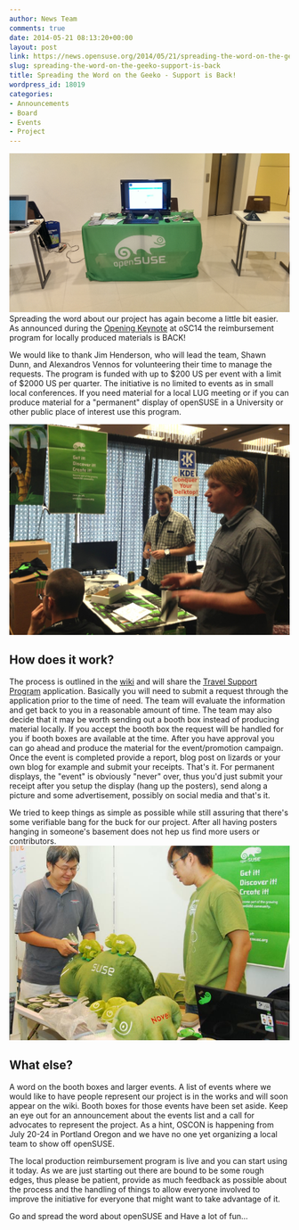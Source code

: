 ```yaml
---
author: News Team
comments: true
date: 2014-05-21 08:13:20+00:00
layout: post
link: https://news.opensuse.org/2014/05/21/spreading-the-word-on-the-geeko-support-is-back/
slug: spreading-the-word-on-the-geeko-support-is-back
title: Spreading the Word on the Geeko - Support is Back!
wordpress_id: 18019
categories:
- Announcements
- Board
- Events
- Project
---
```


[![openSUSE Booth](/wp-content/uploads/2014/04/IMAG0507.jpg)](/wp-content/uploads/2014/04/IMAG0507.jpg)
Spreading the word about our project has again become a little bit easier. As announced during the [Opening Keynote](http://www.youtube.com/watch?v=5xWHgqxFhYA) at oSC14 the reimbursement program for locally produced materials is BACK!

We would like to thank Jim Henderson, who will lead the team, Shawn Dunn, and Alexandros Vennos for volunteering their time to manage the requests. The program is funded with up to $200 US per event with a limit of $2000 US per quarter. The initiative is no limited to events as in small local conferences. If you need material for a local LUG meeting or if you can produce material for a "permanent" display of openSUSE in a University or other public place of interest use this program.

[![promoting openSUSE](/wp-content/uploads/2014/02/image3.jpg)](/wp-content/uploads/2014/02/image3.jpg)


## How does it work?


The process is outlined in the [wiki](http://en.opensuse.org/openSUSE:Local_Material_Production_Reimbursement#Process) and will share the [Travel Support Program](http://en.opensuse.org/openSUSE:Travel_Support_Program) application. Basically you will need to submit a request through the application prior to the time of need. The team will evaluate the information and get back to you in a reasonable amount of time. The team may also decide that it may be worth sending out a booth box instead of producing material locally. If you accept the booth box the request will be handled for you if booth boxes are available at the time. After you have approval you can go ahead and produce the material for the event/promotion campaign. Once the event is completed provide a report, blog post on lizards or your own blog for example and submit your receipts. That's it. For permanent displays, the "event" is obviously "never" over, thus you'd just submit your receipt after you setup the display (hang up the posters), send along a picture and some advertisement, possibly on social media and that's it.

We tried to keep things as simple as possible while still assuring that there's some verifiable bang for the buck for our project. After all having posters hanging in someone's basement does not hep us find more users or contributors.
[![Geeko's at the booth](/wp-content/uploads/2012/04/6062126071_f849f28c66_b.jpg)](/wp-content/uploads/2012/04/6062126071_f849f28c66_b.jpg)


## What else?



A word on the booth boxes and larger events. A list of events where we would like to have people represent our project is in the works and will soon appear on the wiki. Booth boxes for those events have been set aside. Keep an eye out for an announcement about the events list and a call for advocates to represent the project. As a hint, OSCON is happening from July 20-24 in Portland Oregon and we have no one yet organizing a local team to show off openSUSE.

The local production reimbursement program is live and you can start using it today. As we are just starting out there are bound to be some rough edges, thus please be patient, provide as much feedback as possible about the process and the handling of things to allow everyone involved to improve the initiative for everyone that might want to take advantage of it.

Go and spread the word about openSUSE and Have a lot of fun...
